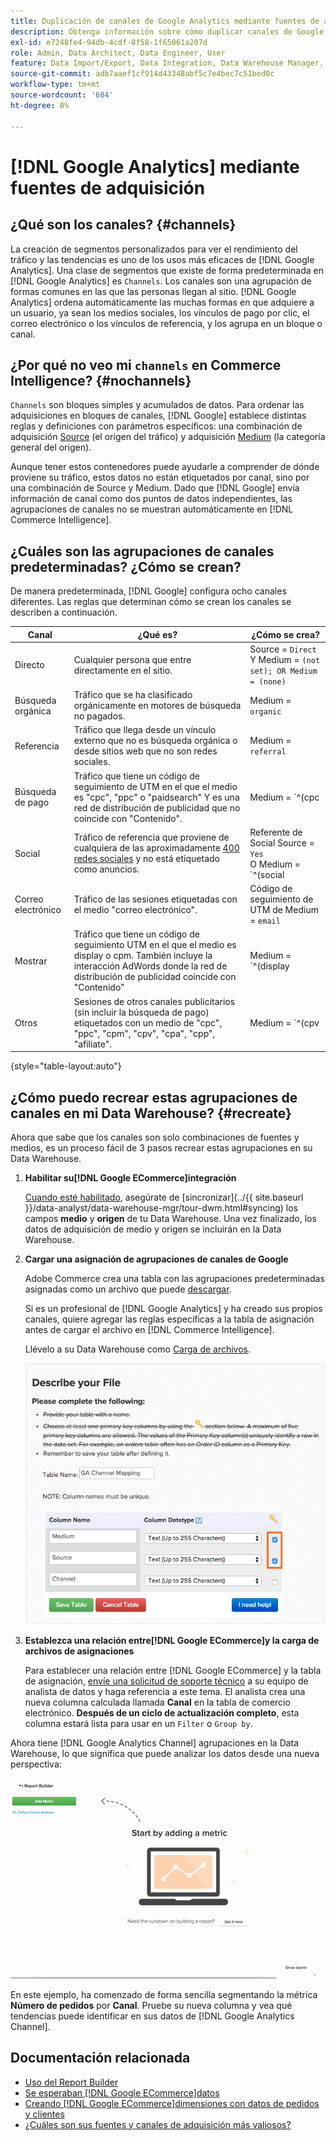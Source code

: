 ```yaml
---
title: Duplicación de canales de Google Analytics mediante fuentes de adquisición
description: Obtenga información sobre cómo duplicar canales de Google Analytics mediante fuentes de adquisición.
exl-id: e7248fe4-94db-4cdf-8f58-1f65061a207d
role: Admin, Data Architect, Data Engineer, User
feature: Data Import/Export, Data Integration, Data Warehouse Manager, Commerce Tables
source-git-commit: adb7aaef1cf914d43348abf5c7e4bec7c51bed0c
workflow-type: tm+mt
source-wordcount: '684'
ht-degree: 0%

---
```


# [!DNL Google Analytics] mediante fuentes de adquisición

## ¿Qué son los canales? {#channels}

La creación de segmentos personalizados para ver el rendimiento del tráfico y las tendencias es uno de los usos más eficaces de [!DNL Google Analytics]. Una clase de segmentos que existe de forma predeterminada en [!DNL Google Analytics] es `Channels`. Los canales son una agrupación de formas comunes en las que las personas llegan al sitio.  [!DNL Google Analytics] ordena automáticamente las muchas formas en que adquiere a un usuario, ya sean los medios sociales, los vínculos de pago por clic, el correo electrónico o los vínculos de referencia, y los agrupa en un bloque o canal.

## ¿Por qué no veo mi `channels` en Commerce Intelligence? {#nochannels}

`Channels` son bloques simples y acumulados de datos. Para ordenar las adquisiciones en bloques de canales, [!DNL Google] establece distintas reglas y definiciones con parámetros específicos: una combinación de adquisición [Source](https://support.google.com/analytics/answer/1033173?hl=en) (el origen del tráfico) y adquisición [Medium](https://support.google.com/analytics/answer/6099206?hl=en) (la categoría general del origen).

Aunque tener estos contenedores puede ayudarle a comprender de dónde proviene su tráfico, estos datos no están etiquetados por canal, sino por una combinación de Source y Medium. Dado que [!DNL Google] envía información de canal como dos puntos de datos independientes, las agrupaciones de canales no se muestran automáticamente en [!DNL Commerce Intelligence].

## ¿Cuáles son las agrupaciones de canales predeterminadas? ¿Cómo se crean?

De manera predeterminada, [!DNL Google] configura ocho canales diferentes. Las reglas que determinan cómo se crean los canales se describen a continuación.

| **Canal** | **¿Qué es?** | **¿Cómo se crea?** |
|---|---|---|
| Directo | Cualquier persona que entre directamente en el sitio. | Source = `Direct`<br> Y Medium = `(not set); OR Medium = (none)` |
| Búsqueda orgánica | Tráfico que se ha clasificado orgánicamente en motores de búsqueda no pagados. | Medium = `organic` |
| Referencia | Tráfico que llega desde un vínculo externo que no es búsqueda orgánica o desde sitios web que no son redes sociales. | Medium = `referral` |
| Búsqueda de pago | Tráfico que tiene un código de seguimiento de UTM en el que el medio es &quot;cpc&quot;, &quot;ppc&quot; o &quot;paidsearch&quot; Y es una red de distribución de publicidad que no coincide con &quot;Contenido&quot;. | Medium = `^(cpc|ppc|paidsearch)$`<br>Y red de distribución de anuncios ≠ `Content` |
| Social | Tráfico de referencia que proviene de cualquiera de las aproximadamente [400 redes sociales](https://www.annielytics.com/blog/analytics/sites-google-analytics-includes-in-social-reports/) y no está etiquetado como anuncios. | Referente de Social Source = `Yes`<br>O Medium = `^(social|social-network|social-media|sm|social network|social media)$` |
| Correo electrónico | Tráfico de las sesiones etiquetadas con el medio &quot;correo electrónico&quot;. | Código de seguimiento de UTM de Medium = `email` |
| Mostrar | Tráfico que tiene un código de seguimiento UTM en el que el medio es display o cpm. También incluye la interacción AdWords donde la red de distribución de publicidad coincide con &quot;Contenido&quot; | Medium = `^(display|cpm|banner)$`<br>O Red De Distribución De Anuncios = `Content`<br>Y Formato De Anuncio ≠ `Text` |
| Otros | Sesiones de otros canales publicitarios (sin incluir la búsqueda de pago) etiquetados con un medio de &quot;cpc&quot;, &quot;ppc&quot;, &quot;cpm&quot;, &quot;cpv&quot;, &quot;cpa&quot;, &quot;cpp&quot;, &quot;afiliate&quot;. | Medium = `^(cpv|cpa|cpp|content-text)$` |

{style="table-layout:auto"}

## ¿Cómo puedo recrear estas agrupaciones de canales en mi Data Warehouse? {#recreate}

Ahora que sabe que los canales son solo combinaciones de fuentes y medios, es un proceso fácil de 3 pasos recrear estas agrupaciones en su Data Warehouse.

1. **Habilitar su[!DNL Google ECommerce]integración**

   [Cuando esté habilitado](../importing-data/integrations/google-ecommerce.md), asegúrate de [sincronizar](../{{ site.baseurl }}/data-analyst/data-warehouse-mgr/tour-dwm.html#syncing) los campos **medio** y **origen** de tu Data Warehouse. Una vez finalizado, los datos de adquisición de medio y origen se incluirán en la Data Warehouse.

1. **Cargar una asignación de agrupaciones de canales de Google**

   Adobe Commerce crea una tabla con las agrupaciones predeterminadas asignadas como un archivo que puede [descargar](../../assets/ga-channel-mapping.csv).

   Si es un profesional de [!DNL Google Analytics] y ha creado sus propios canales, quiere agregar las reglas específicas a la tabla de asignación antes de cargar el archivo en [!DNL Commerce Intelligence].

   Llévelo a su Data Warehouse como [Carga de archivos](../importing-data/connecting-data/using-file-uploader.md).

   ![](../../assets/Setting_Primary_Keys.png)

1. **Establezca una relación entre[!DNL Google ECommerce]y la carga de archivos de asignaciones**

   Para establecer una relación entre [!DNL Google ECommerce] y la tabla de asignación, [envíe una solicitud de soporte técnico](../../guide-overview.md#Submitting-a-Support-Ticket) a su equipo de analista de datos y haga referencia a este tema. El analista crea una nueva columna calculada llamada **Canal** en la tabla de comercio electrónico. **Después de un ciclo de actualización completo**, esta columna estará lista para usar en un `Filter` o `Group by`.

Ahora tiene [!DNL Google Analytics Channel] agrupaciones en la Data Warehouse, lo que significa que puede analizar los datos desde una nueva perspectiva:

![Segmentación de la métrica Número de pedidos por canal](../../assets/GA_Channel_Gif.gif)

En este ejemplo, ha comenzado de forma sencilla segmentando la métrica **Número de pedidos** por **Canal**. Pruebe su nueva columna y vea qué tendencias puede identificar en sus datos de [!DNL Google Analytics Channel].

## Documentación relacionada

* [Uso del Report Builder](../../tutorials/using-visual-report-builder.md)
* [Se esperaban [!DNL Google ECommerce]datos](../importing-data/integrations/google-ecommerce-data.md)
* [Creando [!DNL Google ECommerce]dimensiones con datos de pedidos y clientes](../data-warehouse-mgr/bldg-google-ecomm-dim.md)
* [¿Cuáles son sus fuentes y canales de adquisición más valiosos?](../analysis/most-value-source-channel.md)
